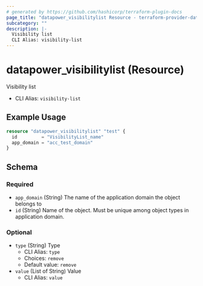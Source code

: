 ```yaml
---
# generated by https://github.com/hashicorp/terraform-plugin-docs
page_title: "datapower_visibilitylist Resource - terraform-provider-datapower"
subcategory: ""
description: |-
  Visibility list
  CLI Alias: visibility-list
---
```


# datapower_visibilitylist (Resource)

Visibility list
  - CLI Alias: `visibility-list`

## Example Usage

```terraform
resource "datapower_visibilitylist" "test" {
  id         = "VisibilityList_name"
  app_domain = "acc_test_domain"
}
```

<!-- schema generated by tfplugindocs -->
## Schema

### Required

- `app_domain` (String) The name of the application domain the object belongs to
- `id` (String) Name of the object. Must be unique among object types in application domain.

### Optional

- `type` (String) Type
  - CLI Alias: `type`
  - Choices: `remove`
  - Default value: `remove`
- `value` (List of String) Value
  - CLI Alias: `value`
